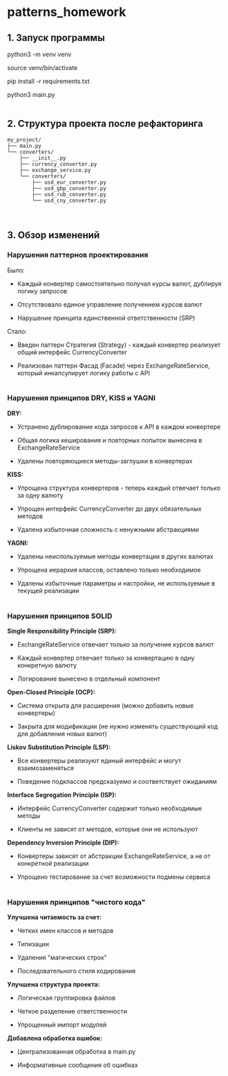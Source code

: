# patterns_homework

## 1. Запуск программы

python3 -m venv venv

source venv/bin/activate

pip install -r requirements.txt

python3 main.py<br /><br />

## 2. Структура проекта после рефакторинга
    my_project/
    ├── main.py
    └── converters/
        ├── __init__.py
        ├── currency_converter.py
        ├── exchange_service.py
        └── converters/
            ├── usd_eur_converter.py
            ├── usd_gbp_converter.py
            ├── usd_rub_converter.py
            └── usd_cny_converter.py 

<br />

## 3. Обзор изменений

### Нарушения паттернов проектирования
Было:

- Каждый конвертер самостоятельно получал курсы валют, дублируя логику запросов

- Отсутствовало единое управление получением курсов валют

- Нарушение принципа единственной ответственности (SRP)

Стало:

- Введен паттерн Стратегия (Strategy) - каждый конвертер реализует общий интерфейс CurrencyConverter

- Реализован паттерн Фасад (Facade) через ExchangeRateService, который инкапсулирует логику работы с API <br /> <br />



### Нарушения принципов DRY, KISS и YAGNI
__DRY:__

- Устранено дублирование кода запросов к API в каждом конвертере

- Общая логика кеширования и повторных попыток вынесена в ExchangeRateService

- Удалены повторяющиеся методы-заглушки в конвертерах

__KISS:__

- Упрощена структура конвертеров - теперь каждый отвечает только за одну валюту

- Упрощен интерфейс CurrencyConverter до двух обязательных методов

- Удалена избыточная сложность с ненужными абстракциями

__YAGNI:__

- Удалены неиспользуемые методы конвертации в других валютах

- Упрощена иерархия классов, оставлено только необходимое

- Удалены избыточные параметры и настройки, не используемые в текущей реализации <br /> <br />



### Нарушения принципов SOLID
__Single Responsibility Principle (SRP):__

- ExchangeRateService отвечает только за получение курсов валют

- Каждый конвертер отвечает только за конвертацию в одну конкретную валюту

- Логирование вынесено в отдельный компонент

__Open-Closed Principle (OCP):__

- Система открыта для расширения (можно добавить новые конвертеры)

- Закрыта для модификации (не нужно изменять существующий код для добавления новых валют)

__Liskov Substitution Principle (LSP):__

- Все конвертеры реализуют единый интерфейс и могут взаимозаменяться

- Поведение подклассов предсказуемо и соответствует ожиданиям

__Interface Segregation Principle (ISP):__

- Интерфейс CurrencyConverter содержит только необходимые методы

- Клиенты не зависят от методов, которые они не используют

__Dependency Inversion Principle (DIP):__

- Конвертеры зависят от абстракции ExchangeRateService, а не от конкретной реализации

- Упрощено тестирование за счет возможности подмены сервиса <br /> <br />



### Нарушения принципов "чистого кода"
__Улучшена читаемость за счет:__

- Четких имен классов и методов

- Типизации

- Удаления "магических строк"

- Последовательного стиля кодирования

__Улучшена структура проекта:__

- Логическая группировка файлов

- Четкое разделение ответственности

- Упрощенный импорт модулей

__Добавлена обработка ошибок:__

- Централизованная обработка в main.py

- Информативные сообщения об ошибках